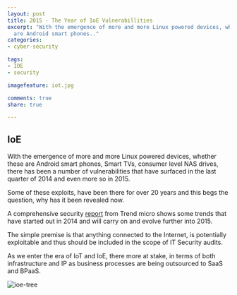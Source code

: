 ```yaml
---
layout: post
title: 2015 - The Year of IoE Vulnerabillities
excerpt: "With the emergence of more and more Linux powered devices, whether these
  are Android smart phones.."
categories:
- cyber-security

tags:
- IOE
- security

imagefeature: iot.jpg

comments: true
share: true

---
```


<h2>IoE</h2>
<p>With the emergence of more and more Linux powered devices, whether these are Android smart phones, Smart TVs, consumer level NAS drives, there has been a number of vulnerabilities that have surfaced in the last quarter of 2014 and even more so in 2015.</p>
<p>Some of these exploits, have been there for over 20 years and this begs the question, why has it been revealed now.</p>
<p>A comprehensive security <a href="http://static1.squarespace.com/static/562005d9e4b053a5136bfb77/56200709e4b065725940b633/56200709e4b065725940b66a/1444939529258/rpt-vulnerabilities-under-attack.pdf">report</a>&nbsp;from Trend micro shows some trends that have started out in 2014 and will carry on and evolve further into 2015.</p>
<p>The simple premise is that anything connected to the Internet, is potentially exploitable and thus should be included in the scope of IT Security audits.</p>
<p>As we enter the era of IoT and IoE, there more at stake, in terms of both infrastructure and IP as business processes are being outsourced to SaaS and BPaaS.</p>
<p>       <img src="{{ site.baseurl }}/images/ioe-tree.jpg" alt="ioe-tree" /> </p>
